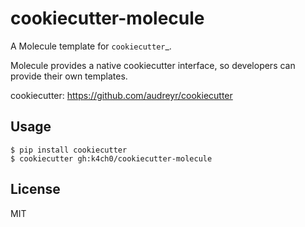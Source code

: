 # cookiecutter-molecule

A Molecule template for `cookiecutter`_.

Molecule provides a native cookiecutter interface, so developers can provide their own templates.

cookiecutter: https://github.com/audreyr/cookiecutter

## Usage

```shell
$ pip install cookiecutter
$ cookiecutter gh:k4ch0/cookiecutter-molecule
```

## License

MIT
